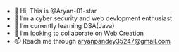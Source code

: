 - 👋 Hi, This is @Aryan-01-star
- 👀 I’m a cyber security and web devlopment enthusiast 
- 🌱 I’m currently learning DSA(Java)
- 💞️ I’m looking to collaborate on Web Creation
- 📫 Reach me through aryanpandey35247@gmail.com

<!---
Aryan-01-star/Aryan-01-star is a ✨ special ✨ repository because its `README.md` (this file) appears on your GitHub profile.
You can click the Preview link to take a look at your changes.
--->

